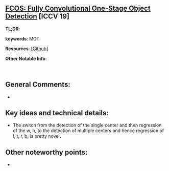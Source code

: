 [FCOS: Fully Convolutional One-Stage Object Detection](https://arxiv.org/pdf/1904.01355.pdf) [ICCV 19]
---------------	

__TL;DR__: 

__keywords__: MOT

__Resources__: [[Github](https://github.com/tianzhi0549/FCOS)] 

__Other Notable Info__: 

<br/>    

General Comments:
------
* 

Key ideas and technical details:
------
* The switch from the detection of the single center and then regression of the w, h, to the detection of multiple centers and hence regression of l, t, r, b, is pretty novel.

Other noteworthy points:
------
* 




